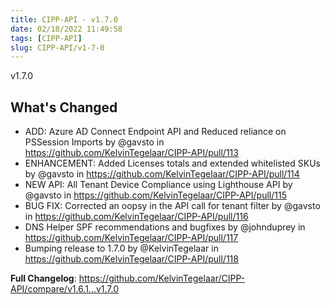 ```yaml
---
title: CIPP-API - v1.7.0
date: 02/18/2022 11:49:58
tags: [CIPP-API]
slug: CIPP-API/v1-7-0
---
```


<!--truncate-->

v1.7.0

## What's Changed

* ADD: Azure AD Connect Endpoint API and Reduced reliance on PSSession Imports by @gavsto in <https://github.com/KelvinTegelaar/CIPP-API/pull/113>
* ENHANCEMENT: Added Licenses totals and extended whitelisted SKUs by @gavsto in <https://github.com/KelvinTegelaar/CIPP-API/pull/114>
* NEW API: All Tenant Device Compliance using Lighthouse API by @gavsto in <https://github.com/KelvinTegelaar/CIPP-API/pull/115>
* BUG FIX: Corrected an oopsy in the API call for tenant filter by @gavsto in <https://github.com/KelvinTegelaar/CIPP-API/pull/116>
* DNS Helper SPF recommendations and bugfixes by @johnduprey in <https://github.com/KelvinTegelaar/CIPP-API/pull/117>
* Bumping release to 1.7.0 by @KelvinTegelaar in <https://github.com/KelvinTegelaar/CIPP-API/pull/118>


**Full Changelog**: <https://github.com/KelvinTegelaar/CIPP-API/compare/v1.6.1...v1.7.0>
